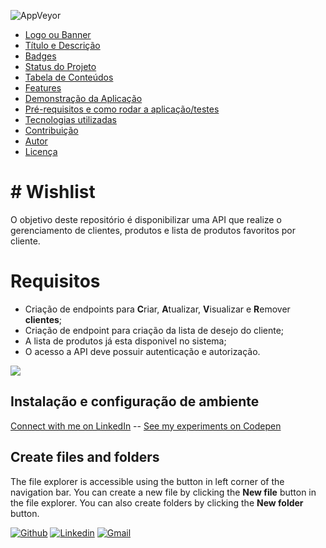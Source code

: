 
![AppVeyor](https://img.shields.io/appveyor/build/eduardoao/the-wishlist-project)

-   [Logo ou Banner](https://blog.rocketseat.com.br/como-fazer-um-bom-readme/#-logo-ou-banner)
-   [Título e Descrição](https://blog.rocketseat.com.br/como-fazer-um-bom-readme/#-t-tulo-e-descri-o)
-   [Badges](https://blog.rocketseat.com.br/como-fazer-um-bom-readme#-badges)
-   [Status do Projeto](https://blog.rocketseat.com.br/p/5608d76b-59ca-44eb-be06-18566f319efb/#-status-do-projeto)
-   [Tabela de Conteúdos](https://blog.rocketseat.com.br/como-fazer-um-bom-readme/#-tabela-de-conte-dos)
-   [Features](https://blog.rocketseat.com.br/como-fazer-um-bom-readme/#-features)
-   [Demonstração da Aplicação](https://blog.rocketseat.com.br/como-fazer-um-bom-readme/#-demonstra-o-da-aplica-o)
-   [Pré-requisitos e como rodar a aplicação/testes](https://blog.rocketseat.com.br/como-fazer-um-bom-readme/#-pr-requisitos-e-como-rodar-a-aplica-o-testes)
-   [Tecnologias utilizadas](https://blog.rocketseat.com.br/como-fazer-um-bom-readmeb/#-tecnologias-utilizadas)
-   [Contribuição](https://blog.rocketseat.com.br/como-fazer-um-bom-readme/#-contribui-o)
-   [Autor](https://blog.rocketseat.com.br/como-fazer-um-bom-readme#-autor)
-   [Licença](https://blog.rocketseat.com.br/como-fazer-um-bom-readme/#-licen-a)

# # Wishlist

O objetivo deste repositório é disponibilizar uma API que realize o gerenciamento de clientes, produtos e lista de produtos favoritos por cliente. 


# Requisitos

 - Criação de endpoints para **C**riar, **A**tualizar, **V**isualizar e **R**emover **clientes**;
 - Criação de endpoint para criação da lista de desejo do cliente;
 - A lista de produtos já esta disponivel no sistema;
 - O acesso a API deve possuir autenticação e autorização.


<img  src="https://github-readme-stats.vercel.app/api?username=eduardoao&show_icons=true&theme=tokyonight&icon_color=6392DF&hide=prs">


## Instalação e configuração de ambiente
[Connect with me on LinkedIn](https://gr.linkedin.com/in/elitriant) -- [See my experiments on Codepen](https://codepen.io/elisavetTriant/)


## Create files and folders

The file explorer is accessible using the button in left corner of the navigation bar. You can create a new file by clicking the **New file** button in the file explorer. You can also create folders by clicking the **New folder** button.

<!-- Your badges
You can use the website to generate badges: https://shields.io/
-->

[![Github](https://img.shields.io/badge/-Github-000?style=flat&logo=Github&logoColor=white)](https://github.com/eduardoao)
[![Linkedin](https://img.shields.io/badge/-LinkedIn-blue?style=flat&logo=Linkedin&logoColor=white)](https://www.linkedin.com/in/eduardo-alcantara-de-oliveira-mcp-mcts-mcdba-58454712/)
[![Gmail](https://img.shields.io/badge/-Gmail-c14438?style=flat&logo=Gmail&logoColor=white)](mailto:eoalcantara@gmail.com)

